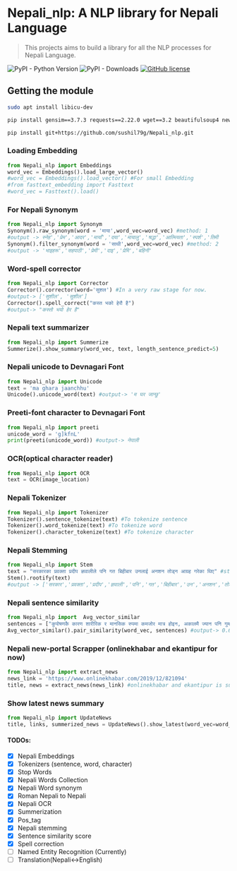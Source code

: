 # Nepali_nlp: A NLP library for Nepali Language
> This projects aims to build a library for all the NLP processes for Nepali Language.

![PyPI - Python Version](https://img.shields.io/pypi/pyversions/Nepali_nlp)
![PyPI - Downloads](https://img.shields.io/pypi/dm/Nepali_nlp)
[![GitHub license](https://img.shields.io/github/license/sushil79g/Nepali_nlp)](https://github.com/sushil79g/Nepali_nlp/blob/master/LICENSE)

## Getting the module

```bash
sudo apt install libicu-dev

pip install gensim==3.7.3 requests==2.22.0 wget==3.2 beautifulsoup4 news-please pytesseract spello==1.2.0 snowballstemmer scikit-learn==0.23.2 opencv-python pyicu

pip install git+https://github.com/sushil79g/Nepali_nlp.git
```

### Loading Embedding
```python
from Nepali_nlp import Embeddings
word_vec = Embeddings().load_large_vector()
#word_vec = Embeddings().load_vector() #For small Embedding
#from fasttext_embedding import Fasttext
#word_vec = Fasttext().load()
```

### For Nepali Synonym
```python
from Nepali_nlp import Synonym
Synonym().raw_synonym(word = 'माया',word_vec=word_vec) #method: 1
#output -> स्नेह','प्रेम','आदर','मायाँ','दया','मायालु','श्रद्धा','आत्मियता','स्पर्श','तिमी
Synonym().filter_synonym(word = 'साथी',word_vec=word_vec) #method: 2
#output -> 'भाइहरू','सहपाठी','प्रेमी','दाइ','प्रेमि','बहिनी'
```

### Word-spell corrector
```python
from Nepali_nlp import Corrector
Corrector().corrector(word='सुशल') #In a very raw stage for now.
#output-> ['सुशील', 'सुशील']
Corrector().spell_correct("कस्त भको हेरौ है")
#output-> "कस्तो भयो हेर है"
```

### Nepali text summarizer
```python
from Nepali_nlp import Summerize
Summerize().show_summary(word_vec, text, length_sentence_predict=5)
```

### Nepali unicode to Devnagari Font

```python
from Nepali_nlp import Unicode
text = 'ma ghara jaanchhu'
Unicode().unicode_word(text) #output-> 'म घर जान्छु'
```

### Preeti-font character to Devnagari Font
```python
from Nepali_nlp import preeti
unicode_word = 'g]kfnL'
print(preeti(unicode_word)) #output-> नेपाली
```

### OCR(optical character reader)
```python
from Nepali_nlp import OCR
text = OCR(image_location)
```

### Nepali Tokenizer
```python
from Nepali_nlp import Tokenizer
Tokenizer().sentence_tokenize(text) #To tokenize sentence
Tokenizer().word_tokenize(text) #To tokenize word
Tokenizer().character_tokenize(text) #To tokenize character
```

### Nepali Stemming

```python
from Nepali_nlp import Stem
text = "सरकारका प्रवक्ता प्रदीप ज्ञवालीले पनि गत बिहीबार उनलाई अनशन तोड्न आग्रह गरेका थिए" #str or list of word
Stem().rootify(text)
#output -> ['सरकार','प्रवक्ता','प्रदीप','ज्ञवाली','पनि','गत','बिहीबार','उन','अनशन','तोड्न','आग्रह','गर','']
```

### Nepali sentence similarity

```python
from Nepali_nlp import  Avg_vector_similar
sentences = ["कुपोषणकै कारण शारीरिक र मानसिक रुपमा कमजोर मात्र होइन, अकालमै ज्यान पनि गुमाउनुको परेको समाचार बग्रेल्ती सुन्न सकिन्छ","कर्णाली प्रदेश सामाजिक विकास मन्त्रालयले उपलब्ध गराएको तथ्यांकले कर्णालीमा प्रत्येक वर्ष जन्मिएका ५ वर्षमुनीका बालबालिका १ हजार जनामध्ये ५८ जनाले ज्यान गुमाउँदै आएको देखाएको छ"]
Avg_vector_similar().pair_similarity(word_vec, sentences) #output-> 0.6817289590835571
```

### Nepali new-portal Scrapper (onlinekhabar and ekantipur for now)
```python
from Nepali_nlp import extract_news
news_link = 'https://www.onlinekhabar.com/2019/12/821094'
title, news = extract_news(news_link) #onlinekhabar and ekantipur is supported at the moment.
```

### Show latest news summary
```python
from Nepali_nlp import UpdateNews
title, links, summerized_news = UpdateNews().show_latest(word_vec=word_vec,portal='onlinekhabar',number_of_news=5) #ekantipur portal is also supported
```

#### TODOs:
- [x] Nepali Embeddings 
- [x] Tokenizers (sentence, word, character) 
- [x] Stop Words
- [x] Nepali Words Collection 
- [x] Nepali Word synonym
- [x] Roman Nepali to Nepali
- [x] Nepali OCR
- [x] Summerization 
- [x] Pos_tag
- [x] Nepali stemming
- [x] Sentence similarity score
- [x] Spell correction
- [ ] Named Entity Recognition (Currently)
- [ ] Translation(Nepali<->English)
